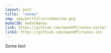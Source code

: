 ```yaml
---
layout: post
title:  "nanou"
img: img/portfolio/submarine.png
modalID: modalNanou
link: https://githiub.com/openHPI/nanou-server
link2: https://githiub.com/openHPI/nanou-ios
---
```


Some text
